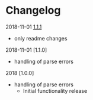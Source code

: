 # Changelog

2018-11-01 [1.1.1]
  - only readme changes

2018-11-01 [1.1.0]
  - handling of parse errors
 
2018 [1.0.0]
  - handling of parse errors
	- Initial functionality release
              
[unreleased]: https://github.com/rainu/env-parser/tree/master-develop 
[1.1.1]: https://github.com/rainu/env-parser/tree/master
